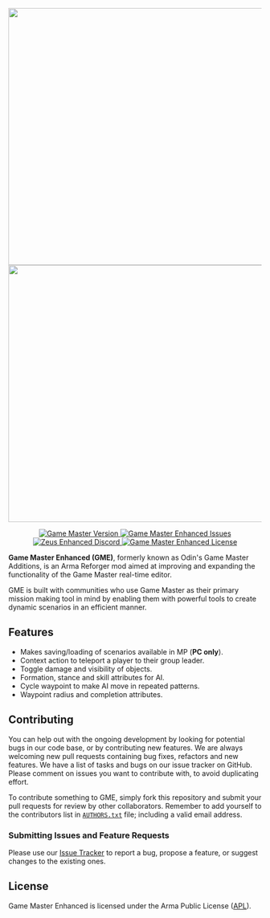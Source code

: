 <p align="center">
    <img src="https://github.com/zen-mod/GME_AR/raw/master/extras/assets/logo/black/GME-Logo.png#gh-light-mode-only" width="512">
    <img src="https://github.com/zen-mod/GME_AR/raw/master/extras/assets/logo/white/GME-Logo.png#gh-dark-mode-only" width="512">
</p>

<p align="center">
    <a href="https://github.com/zen-mod/GME_AR/releases">
        <img src="https://img.shields.io/github/release/zen-mod/GME_AR.svg?style=flat-square&label=Version" alt="Game Master Version">
    </a>
    <a href="https://github.com/zen-mod/GME_AR/issues">
        <img src="https://img.shields.io/github/issues-raw/zen-mod/GME.svg?style=flat-square&label=Issues" alt="Game Master Enhanced Issues">
    </a>
    <a href="https://discord.gg/kN7Jnhr">
        <img src="https://img.shields.io/discord/364823341506363392.svg?label=Discord&style=flat-square&colorB=7683D5" alt="Zeus Enhanced Discord">
    </a>
    <a href="https://github.com/zen-mod/GME_AR/blob/master/LICENSE.md">
        <img src="https://img.shields.io/badge/License-APL-red.svg?style=flat-square" alt="Game Master Enhanced License">
    </a>
</p>

**Game Master Enhanced (GME)**, formerly known as Odin's Game Master Additions, is an Arma Reforger mod aimed at improving and expanding the functionality of the Game Master real-time editor.

GME is built with communities who use Game Master as their primary mission making tool in mind by enabling them with powerful tools to create dynamic scenarios in an efficient manner.

## Features
- Makes saving/loading of scenarios available in MP (**PC only**).
- Context action to teleport a player to their group leader.
- Toggle damage and visibility of objects.
- Formation, stance and skill attributes for AI.
- Cycle waypoint to make AI move in repeated patterns.
- Waypoint radius and completion attributes.

## Contributing

You can help out with the ongoing development by looking for potential bugs in our code base, or by contributing new features. We are always welcoming new pull requests containing bug fixes, refactors and new features. We have a list of tasks and bugs on our issue tracker on GitHub. Please comment on issues you want to contribute with, to avoid duplicating effort.

To contribute something to GME, simply fork this repository and submit your pull requests for review by other collaborators. Remember to add yourself to the contributors list in [`AUTHORS.txt`](https://github.com/zen-mod/GME_AR/blob/master/AUTHORS.txt) file; including a valid email address.

### Submitting Issues and Feature Requests

Please use our [Issue Tracker](https://github.com/zen-mod/GME_AR/issues) to report a bug, propose a feature, or suggest changes to the existing ones.

## License

Game Master Enhanced is licensed under the Arma Public License ([APL](https://github.com/zen-mod/GME_AR/blob/master/LICENSE.md)).
